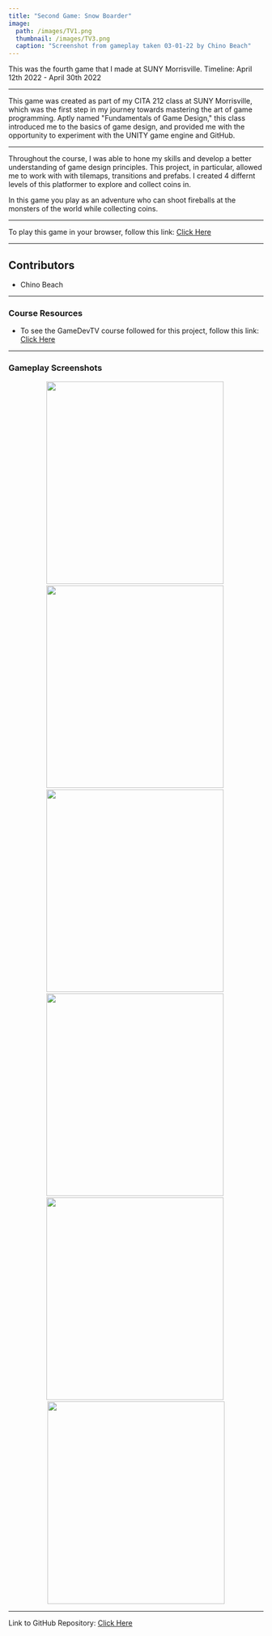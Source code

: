 ```yaml
---
title: "Second Game: Snow Boarder"
image: 
  path: /images/TV1.png
  thumbnail: /images/TV3.png
  caption: "Screenshot from gameplay taken 03-01-22 by Chino Beach"
---
```


This was the fourth game that I made at SUNY Morrisville.
Timeline: April 12th 2022 - April 30th 2022

---
 
This game was created as part of my CITA 212 class at SUNY Morrisville, which was the first step in my journey towards mastering the art of game programming. Aptly named "Fundamentals of Game Design," this class introduced me to the basics of game design, and provided me with the opportunity to experiment with the UNITY game engine and GitHub.

---

Throughout the course, I was able to hone my skills and develop a better understanding of game design principles. This project, in particular, allowed me to work with with tilemaps, transitions and prefabs. I created 4 differnt levels of this platformer to explore and collect coins in.

In this game you play as an adventure who can shoot fireballs at the monsters of the world while collecting coins. 

---

To play this game in your browser, follow this link: <a href="https://chinobeach.itch.io/tilevania">Click Here</a> 

---

## Contributors
* Chino Beach

---

### Course Resources
* To see the GameDevTV course followed for this project, follow this link: <a href="https://www.gamedev.tv/courses/enrolled/1394720">Click Here</a> 

---

### Gameplay Screenshots
<div align="center">

  <img src="/images/TV2.png" alt="" width="350" height="400">&nbsp;
  <img src="/images/TV4.png" alt="" width="350" height="400">&nbsp;
  <img src="/images/TV5.png" alt="" width="350" height="400">&nbsp; 
  <img src="/images/TV6.png" alt="" width="350" height="400">&nbsp;
  <img src="/images/TV7.png" alt="" width="350" height="400">&nbsp;
  <img src="/images/TV8.png" alt="" width="350" height="400"> 

</div>

---

Link to GitHub Repository: <a href="https://github.com/ChinoBeach/TileVania">Click Here</a>
